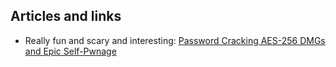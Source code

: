 ## Articles and links

- Really fun and scary and interesting: [Password Cracking AES-256 DMGs and Epic Self-Pwnage](https://www.whitehatsec.com/blog/cracking-aes-256-dmgs-and-epic-self-pwnage/)
